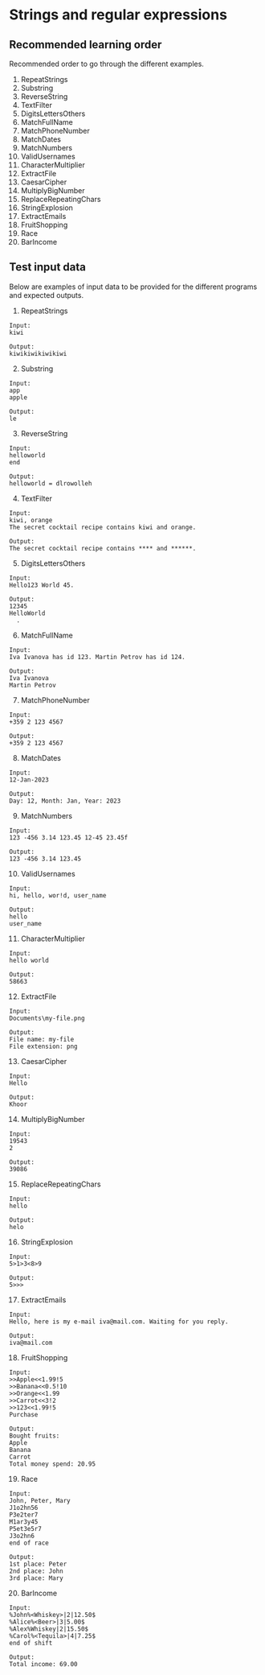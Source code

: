 # Strings and regular expressions

## Recommended learning order

Recommended order to go through the different examples.

1. RepeatStrings
2. Substring
3. ReverseString
4. TextFilter
5. DigitsLettersOthers
6. MatchFullName
7. MatchPhoneNumber
8. MatchDates
9. MatchNumbers
10. ValidUsernames
11. CharacterMultiplier
12. ExtractFile
13. CaesarCipher
14. MultiplyBigNumber
15. ReplaceRepeatingChars
16. StringExplosion
17. ExtractEmails
18. FruitShopping
19. Race
20. BarIncome

## Test input data

Below are examples of input data to be provided for the different programs and expected outputs.

1. RepeatStrings

```
Input:
kiwi

Output:
kiwikiwikiwikiwi
```

2. Substring

```
Input:
app
apple

Output:
le
```

3. ReverseString

```
Input:
helloworld
end

Output:
helloworld = dlrowolleh
```

4. TextFilter

```
Input:
kiwi, orange
The secret cocktail recipe contains kiwi and orange.

Output:
The secret cocktail recipe contains **** and ******.
```

5. DigitsLettersOthers

```
Input:
Hello123 World 45.

Output:
12345
HelloWorld
  .
```

6. MatchFullName

```
Input:
Iva Ivanova has id 123. Martin Petrov has id 124.

Output:
Iva Ivanova
Martin Petrov
```

7. MatchPhoneNumber

```
Input:
+359 2 123 4567

Output:
+359 2 123 4567
```

8. MatchDates

```
Input:
12-Jan-2023

Output:
Day: 12, Month: Jan, Year: 2023
```

9. MatchNumbers

```
Input:
123 -456 3.14 123.45 12-45 23.45f

Output:
123 -456 3.14 123.45
```

10. ValidUsernames

```
Input:
hi, hello, wor!d, user_name

Output:
hello
user_name
```

11. CharacterMultiplier

```
Input:
hello world

Output:
58663
```

12. ExtractFile

```
Input:
Documents\my-file.png

Output:
File name: my-file
File extension: png
```

13. CaesarCipher

```
Input:
Hello

Output:
Khoor
```

14. MultiplyBigNumber

```
Input:
19543
2

Output:
39086
```

15. ReplaceRepeatingChars

```
Input:
hello

Output:
helo
```

16. StringExplosion

```
Input:
5>1>3<8>9

Output:
5>>>
```

17. ExtractEmails

```
Input:
Hello, here is my e-mail iva@mail.com. Waiting for you reply.

Output:
iva@mail.com
```

18. FruitShopping

```
Input:
>>Apple<<1.99!5
>>Banana<<0.5!10
>>Orange<<1.99
>>Carrot<<3!2
>>123<<1.99!5
Purchase

Output:
Bought fruits:
Apple
Banana
Carrot
Total money spend: 20.95
```

19. Race

```
Input:
John, Peter, Mary
J1o2hn56
P3e2ter7
M1ar3y45
P5et3e5r7
J3o2hn6
end of race

Output:
1st place: Peter
2nd place: John
3rd place: Mary
```

20. BarIncome

```
Input:
%John%<Whiskey>|2|12.50$
%Alice%<Beer>|3|5.00$
%Alex%Whiskey|2|15.50$
%Carol%<Tequila>|4|7.25$
end of shift

Output:
Total income: 69.00
```
